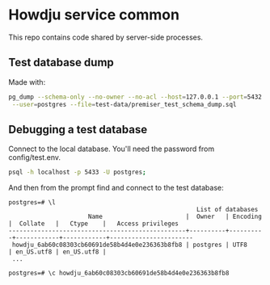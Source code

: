 # Howdju service common

This repo contains code shared by server-side processes.

## Test database dump

Made with:

```sh
pg_dump --schema-only --no-owner --no-acl --host=127.0.0.1 --port=5432 --dbname=premiser\
 --user=postgres --file=test-data/premiser_test_schema_dump.sql
```

## Debugging a test database

Connect to the local database. You'll need the password from config/test.env.

```sh
psql -h localhost -p 5433 -U postgres;
```

And then from the prompt find and connect to the test database:

```psql
postgres=# \l
                                                    List of databases
                      Name                       |  Owner   | Encoding |  Collate   |   Ctype    |   Access privileges
-------------------------------------------------+----------+----------+------------+------------+-----------------------
 howdju_6ab60c08303cb60691de58b4d4e0e236363b8fb8 | postgres | UTF8     | en_US.utf8 | en_US.utf8 |
 ...

postgres=# \c howdju_6ab60c08303cb60691de58b4d4e0e236363b8fb8
```
